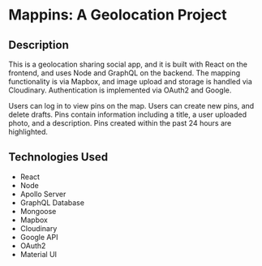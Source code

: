 # Mappins: A Geolocation Project  

## Description  

This is a geolocation sharing social app, and it is built with React on the frontend, and uses Node and GraphQL on the backend. The mapping functionality is via Mapbox, and image upload and storage is handled via Cloudinary. Authentication is implemented via OAuth2 and Google.  

Users can log in to view pins on the map. Users can create new pins, and delete drafts. Pins contain information including a title, a user uploaded photo, and a description. Pins created within the past 24 hours are highlighted.  

## Technologies Used  

- React
- Node 
- Apollo Server
- GraphQL Database
- Mongoose
- Mapbox
- Cloudinary
- Google API
- OAuth2
- Material UI